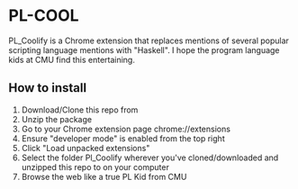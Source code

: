 # PL-COOL

PL_Coolify is a Chrome extension that replaces mentions of several popular scripting language
mentions with "Haskell". I hope the program language kids at CMU find this entertaining.

## How to install

1. Download/Clone this repo from
2. Unzip the package
2. Go to your Chrome extension page chrome://extensions
3. Ensure "developer mode" is enabled from the top right
4. Click "Load unpacked extensions"
5. Select the folder Pl_Coolify wherever you've cloned/downloaded and unzipped this repo to
   on your computer
6. Browse the web like a true PL Kid from CMU
